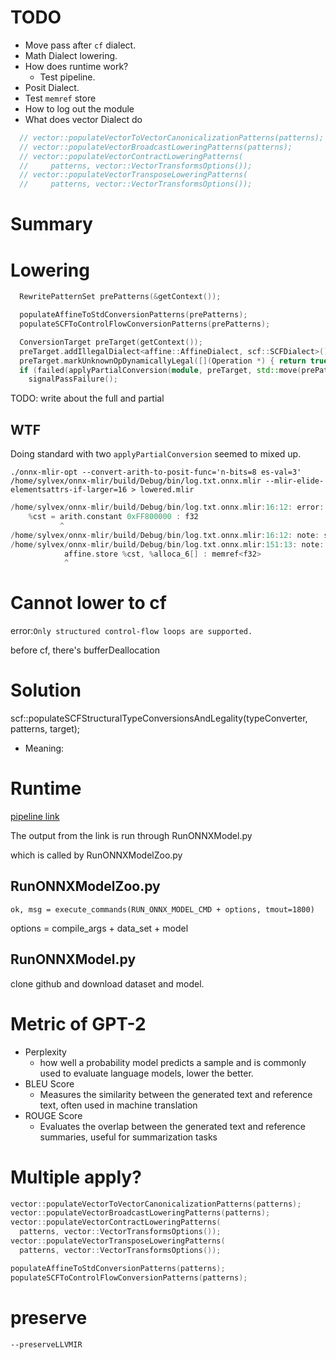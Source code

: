 # TODO

- Move pass after `cf` dialect.
- Math Dialect lowering.
- How does runtime work?
	- Test pipeline.
- Posit Dialect.
- Test `memref` store
- How to log out the module
- What does vector Dialect do
```cpp
  // vector::populateVectorToVectorCanonicalizationPatterns(patterns);
  // vector::populateVectorBroadcastLoweringPatterns(patterns);
  // vector::populateVectorContractLoweringPatterns(
  //     patterns, vector::VectorTransformsOptions());
  // vector::populateVectorTransposeLoweringPatterns(
  //     patterns, vector::VectorTransformsOptions());
```
# Summary


# Lowering

```cpp
  RewritePatternSet prePatterns(&getContext());

  populateAffineToStdConversionPatterns(prePatterns);
  populateSCFToControlFlowConversionPatterns(prePatterns);

  ConversionTarget preTarget(getContext());
  preTarget.addIllegalDialect<affine::AffineDialect, scf::SCFDialect>();
  preTarget.markUnknownOpDynamicallyLegal([](Operation *) { return true; });
  if (failed(applyPartialConversion(module, preTarget, std::move(prePatterns))))
    signalPassFailure();

```
TODO: write about the full and partial

## WTF

Doing standard with two `applyPartialConversion` seemed to mixed up.

`./onnx-mlir-opt --convert-arith-to-posit-func='n-bits=8 es-val=3' /home/sylvex/onnx-mlir/build/Debug/bin/log.txt.onnx.mlir --mlir-elide-elementsattrs-if-larger=16 > lowered.mlir`

```cpp
/home/sylvex/onnx-mlir/build/Debug/bin/log.txt.onnx.mlir:16:12: error: failed to materialize conversion for result #0 of operation 'arith.constant' that remained live after conversion
    %cst = arith.constant 0xFF800000 : f32
           ^
/home/sylvex/onnx-mlir/build/Debug/bin/log.txt.onnx.mlir:16:12: note: see current operation: %1 = "arith.constant"() <{value = 0xFF800000 : f32}> : () -> f32
/home/sylvex/onnx-mlir/build/Debug/bin/log.txt.onnx.mlir:151:13: note: see existing live user here: "memref.store"(%1, %364) <{nontemporal = false}> : (f32, memref<f32>) -> ()
            affine.store %cst, %alloca_6[] : memref<f32>
            ^
```

# Cannot lower to cf

error:`Only structured control-flow loops are supported.`

before cf, there's bufferDeallocation

# Solution

scf::populateSCFStructuralTypeConversionsAndLegality(typeConverter, patterns, target);

- Meaning:
# Runtime

[pipeline link](https://www.onnxmlir.xyz/jenkinx/job/ONNX-MLIR-Pipeline-Docker-Build/Model_20Zoo_20Report/)

The output from the link is run through RunONNXModel.py

which is called by RunONNXModelZoo.py

## RunONNXModelZoo.py

`ok, msg = execute_commands(RUN_ONNX_MODEL_CMD + options, tmout=1800)`

options = compile_args + data_set + model

## RunONNXModel.py

clone github and download dataset and model.
# Metric of GPT-2

- Perplexity
	- how well a probability model predicts a sample and is commonly used to evaluate language models, lower the better.
- BLEU Score
	- Measures the similarity between the generated text and reference text, often used in machine translation
- ROUGE Score
	- Evaluates the overlap between the generated text and reference summaries, useful for summarization tasks

# Multiple apply?

```cpp
vector::populateVectorToVectorCanonicalizationPatterns(patterns);
vector::populateVectorBroadcastLoweringPatterns(patterns);
vector::populateVectorContractLoweringPatterns(
  patterns, vector::VectorTransformsOptions());
vector::populateVectorTransposeLoweringPatterns(
  patterns, vector::VectorTransformsOptions());

populateAffineToStdConversionPatterns(patterns);
populateSCFToControlFlowConversionPatterns(patterns);
```

# preserve

`--preserveLLVMIR`